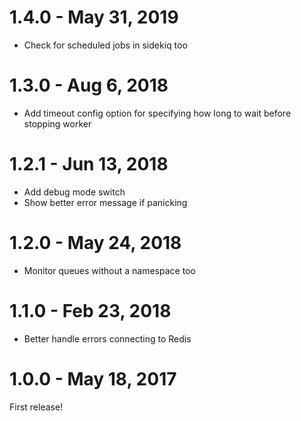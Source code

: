# 1.4.0 - May 31, 2019

* Check for scheduled jobs in sidekiq too

# 1.3.0 - Aug 6, 2018

* Add timeout config option for specifying how long to wait before stopping worker

# 1.2.1 - Jun 13, 2018

* Add debug mode switch
* Show better error message if panicking 

# 1.2.0 - May 24, 2018

* Monitor queues without a namespace too

# 1.1.0 - Feb 23, 2018

* Better handle errors connecting to Redis

# 1.0.0 - May 18, 2017

First release!
